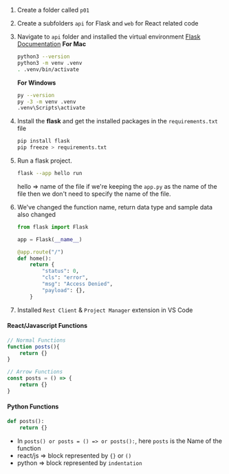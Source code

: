 
1. Create a folder called `p01`
2. Create a subfolders `api` for Flask and `web` for React related code
3. Navigate to `api` folder and installed the virtual environment
    [Flask Documentation](https://flask.palletsprojects.com/en/2.3.x/installation/)
    **For Mac**
    ```bash
    python3 --version
    python3 -m venv .venv
    . .venv/bin/activate

    ```

    **For Windows**
    ```bash
    py --version
    py -3 -m venv .venv
    .venv\Scripts\activate
    ```
4. Install the **flask** and get the installed packages in the `requirements.txt` file

    ```bash
    pip install flask
    pip freeze > requirements.txt
    ```
5. Run a flask project.
    ```bash
    flask --app hello run
    ```
    hello => name of the file
    if we're keeping the `app.py` as the name of the file then we don't need to specify the name of the file.
6. We've changed the function name, return data type and sample data also changed
    ```python
    from flask import Flask

    app = Flask(__name__)

    @app.route("/")
    def home():
        return {
            "status": 0,
            "cls": "error",
            "msg": "Access Denied",
            "payload": {},
        }
    ```
7. Installed `Rest Client` & `Project Manager` extension in VS Code


#### React/Javascript Functions
```js
// Normal Functions
function posts(){
    return {}
}

// Arrow Functions
const posts = () => {
    return {}
}
```

#### Python Functions
```python
def posts():
    return {}
```

- In `posts() or posts = () => or posts():`, here `posts` is the Name of the function
- react/js => block represented by `{}` or `()`
- python => block represented by `indentation`
